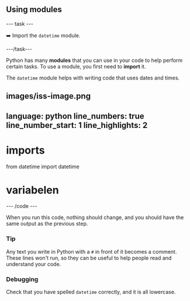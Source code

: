 <h2 class="c-project-heading--task">Using modules</h2>

\--- task ---

➡️ Import the `datetime` module.

\---/task---

Python has many **modules** that you can use in your code to help perform certain tasks. To use a module, you first need to **import** it.

The `datetime` module helps with writing code that uses dates and times.

## images/iss-image.png

language: python
line_numbers: true
line_number_start: 1
line_highlights: 2
-------------------------------------------------------

# imports

from datetime import datetime

# variabelen

\--- /code ---

When you run this code, nothing should change, and you should have the same output as the previous step.

<div class="c-project-callout c-project-callout--tip">

### Tip

Any text you write in Python with a `#` in front of it becomes a comment. These lines won't run, so they can be useful to help people read and understand your code.

</div>

<div class="c-project-callout c-project-callout--debug">

### Debugging

Check that you have spelled `datetime` correctly, and it is all lowercase.

</div>
